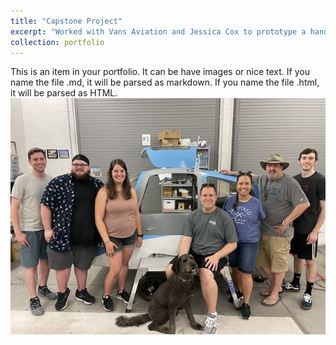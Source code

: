 ```yaml
---
title: "Capstone Project"
excerpt: "Worked with Vans Aviation and Jessica Cox to prototype a hands free aircraft door for pilots without the use of their arms<br/><img src='/images/groupphoto.jpeg'>"
collection: portfolio
---
```


This is an item in your portfolio. It can be have images or nice text. If you name the file .md, it will be parsed as markdown. If you name the file .html, it will be parsed as HTML. 
<img src='/images/groupphoto.jpeg'>